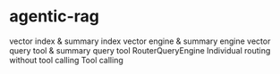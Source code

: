 # agentic-rag


vector index & summary index
vector engine & summary engine
vector query tool & summary query tool
RouterQueryEngine
Individual routing without tool calling
Tool calling